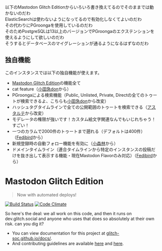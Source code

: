 
 以下のMastodon Glitch Editionからいろいろ書き換えてるのでそのままでは動かないのだわ  
 ElasticSearchは使わないようになってるので有効化しなくてよいのだわ  
 その代わりにPGroongaを使用しているのだわ  
 そのためPostgreSQLは13以上のバージョンでPGroongaのエクステンションを使えるようにして欲しいのだわ  
 そうするとデータベースのマイグレーションが通るようになるはずなのだわ  

<h2 id="sec-7">独自機能</h2>
<p>このインスタンスでは以下の独自機能が使えます。</p>
<ul>
  <li><a href="https://glitch-soc.github.io/docs">Mastodon Glitch Edition</a>の機能全て
</li>
  <li>cat feature（<a href=https://odakyu.app/about>小田急don</a>から）
</li>
  <li>PGroongaによる検索機能（Public, Unlisted, Private, Directの全てのトゥートが検索できるよ、こちらも<a href=https://odakyu.app/about>小田急don</a>から改変）
</li>
  <li>ハッシュタグタイムラインで全ての公開範囲のトゥートを検索できる（<a href=https://kirishima.cloud/about>アスタルテ</a>から改変）
</li>
  <li>モデレータの権限が強いです！カスタム絵文字関連なんでもいじれちゃう！すごい！</li>
  <li>一つのカラムで2000件のトゥートまで遡れる（デフォルトは400件）（<a href=https://fedibird.com/about>Fedibird</a>から） </li>
  <li>新規登録時の自動フォロー機能を有効に（<a href=https://hello.2heng.xin/about>小森林</a>から）</li>
  <li>ドメインタイムライン（連合タイムラインから特定のインスタンスの投稿だけを抜き出して表示する機能・現在Mastodon Flavorのみ対応）（<a href=https://fedibird.com/about>Fedibird</a>から）</li>
</ul>

#  Mastodon Glitch Edition  #

>   Now with automated deploys!

[![Build Status](https://img.shields.io/circleci/project/github/glitch-soc/mastodon.svg)][circleci]
[![Code Climate](https://img.shields.io/codeclimate/maintainability/glitch-soc/mastodon.svg)][code_climate]

[circleci]: https://circleci.com/gh/glitch-soc/mastodon
[code_climate]: https://codeclimate.com/github/glitch-soc/mastodon

So here's the deal: we all work on this code, and then it runs on dev.glitch.social and anyone who uses that does so absolutely at their own risk. can you dig it?

- You can view documentation for this project at [glitch-soc.github.io/docs/](https://glitch-soc.github.io/docs/).
- And contributing guidelines are available [here](CONTRIBUTING.md) and [here](https://glitch-soc.github.io/docs/contributing/).
